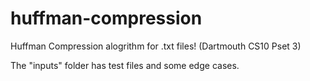 # huffman-compression
Huffman Compression alogrithm for .txt files! (Dartmouth CS10 Pset 3)

The "inputs" folder has test files and some edge cases.
